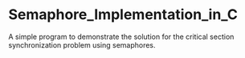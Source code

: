 # Semaphore_Implementation_in_C
A simple program to demonstrate the solution for the critical section synchronization problem using semaphores.
